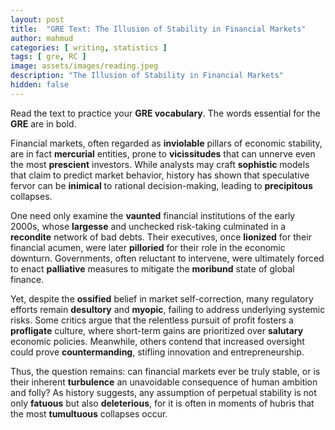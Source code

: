 ```yaml
---
layout: post
title:  "GRE Text: The Illusion of Stability in Financial Markets"
author: mahmud
categories: [ writing, statistics ]
tags: [ gre, RC ]
image: assets/images/reading.jpeg
description: "The Illusion of Stability in Financial Markets"
hidden: false
---
```


Read the text to practice your **GRE vocabulary**. The words essential for the **GRE** are in bold.

Financial markets, often regarded as **inviolable** pillars of economic stability, are in fact **mercurial** entities, prone to **vicissitudes** that can unnerve even the most **prescient** investors. While analysts may craft **sophistic** models that claim to predict market behavior, history has shown that speculative fervor can be **inimical** to rational decision-making, leading to **precipitous** collapses.

One need only examine the **vaunted** financial institutions of the early 2000s, whose **largesse** and unchecked risk-taking culminated in a **recondite** network of bad debts. Their executives, once **lionized** for their financial acumen, were later **pilloried** for their role in the economic downturn. Governments, often reluctant to intervene, were ultimately forced to enact **palliative** measures to mitigate the **moribund** state of global finance.

Yet, despite the **ossified** belief in market self-correction, many regulatory efforts remain **desultory** and **myopic**, failing to address underlying systemic risks. Some critics argue that the relentless pursuit of profit fosters a **profligate** culture, where short-term gains are prioritized over **salutary** economic policies. Meanwhile, others contend that increased oversight could prove **countermanding**, stifling innovation and entrepreneurship.

Thus, the question remains: can financial markets ever be truly stable, or is their inherent **turbulence** an unavoidable consequence of human ambition and folly? As history suggests, any assumption of perpetual stability is not only **fatuous** but also **deleterious**, for it is often in moments of hubris that the most **tumultuous** collapses occur.
